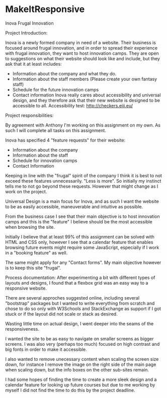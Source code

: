 # MakeItResponsive
 Inova Frugal Innovation

Project Introduction:

 Inova is a newly formed company in need of a website. Their business is focused around frugal innovation, and in order to spread their experience with frugal innovation, they want to host innovation camps. They are open to suggestions on what their website should look like and include, but they ask that it at least includes:
 -	Information about the company and what they do.
 -	Information about the staff members (Please create your own fantasy staff)
 -	Schedule for the future innovation camps
 -	Contact information
 Inova really cares about accessibility and universal design, and they therefore ask that their new website is designed to be accessible to all.
Accessibility test: http://checkers.eiii.eu/


Project responsibilities:

By agreement with Anthony I'm working on this assignment on my own. As such I will complete all tasks on this assignment.

Inova has specified 4 "feature requests" for their website:

- Information about the company
- Information about the staff
- Schedule for innovation camps
- Contact Information

Keeping in line with the "frugal" spirit of the company I think it is best to not exceed these features unnecessarily. "Less is more".
So initially my instinct tells me to not go beyond these requests. However that might change as I work on the project.

Universal Design is a main focus for Inova, and as such I want the website to be as easily accessible, maneuverable  and intuitive as possible.

From the business case I see that their main objective is to host innovation camps and this is the "feature" I believe should be the most accessible when browsing the site.

Initially I believe that at least 99% of this assignment can be solved with HTML and CSS only, however I see that a calendar feature that enables browsing future events might require some JavaScript, especially if I work in a "booking feature" as well.

The same might apply for any "Contact forms". My main objective however is to keep this site "frugal".




Process documentation:
After experimenting a bit with different types of layouts and designs, I found that a flexbox grid was an easy way to a responsive website.

There are several approches suggested online, including several "bootstrap" packages but I wanted to write everything from scratch and chose to do so only with W3Schools and StackExchange as support if I got stuck or if the layout did not scale or stack as desired.

Wasting little time on actual design, I went deeper into the seams of the responsiveness.

I wanted the site to be as easy to navigate on smaller screens as bigger screens. I was also very (perhaps too much) focused on high contrast and big fonts in order to make it accessible.

I also wanted to remove unecessary content when scaling the screen size down, for instance I remove the image on the right side of the main page when scaling down, but the info boxes on the other sub-sites remain.


I had some hopes of finding the time to create a more sleek design and a calendar feature for looking up future courses but due to me working by myself I did not find the time to do this by the project deadline.
